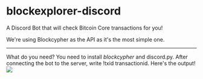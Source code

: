 # blockexplorer-discord
A Discord Bot that will check Bitcoin Core transactions for you!
<p> We're using Blockcypher as the API as it's the most simple one. </p>
<hr>
What do you need? You need to install <i> blockcypher </i> and discord.py.
After connecting the bot to the server, write !txid transactionid. Here's the output!
<img src="https://media.discordapp.net/attachments/614629549346521137/614638629641519104/unknown.png"> </img>
